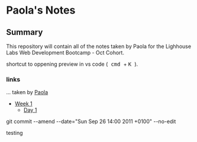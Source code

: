 # Paola's Notes
## Summary
This repository will contain all of the notes taken by Paola for the Lighhouse Labs Web Development Bootcamp - Oct Cohort.

shortcut to oppening preview in vs code
(<kbd> cmd </kbd>  + <kbd> K </kbd>).

### links

... taken by [Paola](https://github.com/papoita)

* [Week 1](/Week_1)
  * [Day 1](/Week_1/Day_1)


 git commit --amend --date="Sun Sep 26 14:00 2011 +0100" --no-edit

 testing